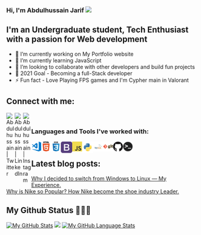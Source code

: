 ### Hi, I'm Abdulhussain Jarif <img src="https://media.giphy.com/media/hvRJCLFzcasrR4ia7z/giphy.gif" width="25px">

## I'm an Undergraduate student, Tech Enthusiast with a passion for Web development
- 🔭 I’m currently working on My Portfolio website
- 🌱 I’m currently learning JavaScript
- 👯 I’m looking to collaborate with other developers and build fun projects
- 🥅 2021 Goal - Becoming a full-Stack developer
- ⚡ Fun fact - Love Playing FPS games and I'm Cypher main in Valorant

## Connect with me:
<!-- [<img align="left" alt="Abdulhussain | Personal Website" width="22px" src="https://raw.githubusercontent.com/iconic/open-iconic/master/svg/globe.svg" />][website] -->
[<img align="left" alt="Abdulhussain | Twitter" width="22px" src="https://www.svgrepo.com/show/157815/twitter.svg" />][twitter]
[<img align="left" alt="Abdulhussain | LinkedIn" width="22px" src="https://www.svgrepo.com/show/157006/linkedin.svg" />][linkedin]
[<img align="left" alt="Abdulhussain | Instagram" width="22px" src="https://www.svgrepo.com/show/111199/instagram.svg" />][instagram]

<br />

### Languages and Tools I've worked with:

<img align="left" alt="Visual Studio Code" width="26px" src="https://raw.githubusercontent.com/github/explore/80688e429a7d4ef2fca1e82350fe8e3517d3494d/topics/visual-studio-code/visual-studio-code.png" />
<img align="left" alt="HTML5" width="26px" src="https://raw.githubusercontent.com/github/explore/80688e429a7d4ef2fca1e82350fe8e3517d3494d/topics/html/html.png" />
<img align="left" alt="CSS3" width="26px" src="https://raw.githubusercontent.com/github/explore/80688e429a7d4ef2fca1e82350fe8e3517d3494d/topics/css/css.png" />
<img align="left" alt="Bootstrap" width="30px" src="https://raw.githubusercontent.com/github/explore/80688e429a7d4ef2fca1e82350fe8e3517d3494d/topics/bootstrap/bootstrap.png" style="max-width:100%;">
<img align="left" alt="JavaScript" width="26px" src="https://raw.githubusercontent.com/github/explore/80688e429a7d4ef2fca1e82350fe8e3517d3494d/topics/javascript/javascript.png" />
<img align="left" alt="Python" width="30px" src="https://raw.githubusercontent.com/github/explore/80688e429a7d4ef2fca1e82350fe8e3517d3494d/topics/python/python.png" style="max-width:100%;">
<img align="left" alt="MySQL" width="26px" src="https://raw.githubusercontent.com/github/explore/80688e429a7d4ef2fca1e82350fe8e3517d3494d/topics/mysql/mysql.png" />
<img align="left" alt="Git" width="26px" src="https://raw.githubusercontent.com/github/explore/80688e429a7d4ef2fca1e82350fe8e3517d3494d/topics/git/git.png" />
<img align="left" alt="GitHub" width="26px" src="https://raw.githubusercontent.com/github/explore/78df643247d429f6cc873026c0622819ad797942/topics/github/github.png" />
<img align="left" alt="Terminal" width="26px" src="https://raw.githubusercontent.com/github/explore/80688e429a7d4ef2fca1e82350fe8e3517d3494d/topics/terminal/terminal.png" />

<br />

<!-- Optional if you have blogs -->
## Latest blog posts:
 <a href='https://imabdulhussain.medium.com/why-i-decided-to-switch-from-windows-to-linux-my-experience-2bce7973fdd5'>Why I decided to switch from Windows to Linux — My Experience.</a> <br>
 <a href='https://imabdulhussain.medium.com/why-is-nike-so-popular-how-nike-become-the-shoe-industry-leader-47a1082a58ea'>Why is Nike so Popular? How Nike become the shoe industry Leader.</a>
<!-- BLOG-POST-LIST:END -->

<!-- This section you create this variables that are used above -->
[website]: https://google.com
[twitter]: https://twitter.com/imAbdulhussain
[linkedin]: https://www.linkedin.com/in/abdulhussainjarif/
[instagram]: https://www.instagram.com/abdulhussain_jarif/

##  My Github Status 👩🏻‍💻

[![My GitHub Stats](https://github-readme-stats.vercel.app/api/?username=Abdulhussainjarif&count_private=true&theme=tokyonight&showicons=true)]()
<img width="48%" src="https://github-readme-streak-stats.herokuapp.com/?user=Abdulhussainjarif" />
[![My GitHub Language Stats](https://github-readme-stats.vercel.app/api/top-langs/?username=Abdulhussainjarif&langs_count=5&theme=tokyonight)]()


